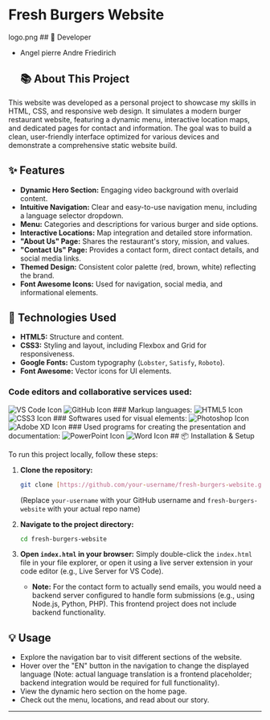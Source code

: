 # Fresh Burgers Website

logo.png ## 👤 Developer

* Angel pierre Andre Friedirich
    ## 📚 About This Project

This website was developed as a personal project to showcase my skills in HTML, CSS, and responsive web design. It simulates a modern burger restaurant website, featuring a dynamic menu, interactive location maps, and dedicated pages for contact and information. The goal was to build a clean, user-friendly interface optimized for various devices and demonstrate a comprehensive static website build.

## ✨ Features

* **Dynamic Hero Section:** Engaging video background with overlaid content.
* **Intuitive Navigation:** Clear and easy-to-use navigation menu, including a language selector dropdown.
* **Menu:** Categories and descriptions for various burger and side options.
* **Interactive Locations:** Map integration and detailed store information.
* **"About Us" Page:** Shares the restaurant's story, mission, and values.
* **"Contact Us" Page:** Provides a contact form, direct contact details, and social media links.
* **Themed Design:** Consistent color palette (red, brown, white) reflecting the brand.
* **Font Awesome Icons:** Used for navigation, social media, and informational elements.

## 🚀 Technologies Used

* **HTML5:** Structure and content.
* **CSS3:** Styling and layout, including Flexbox and Grid for responsiveness.
* **Google Fonts:** Custom typography (`Lobster`, `Satisfy`, `Roboto`).
* **Font Awesome:** Vector icons for UI elements.

### Code editors and collaborative services used:
![VS Code Icon](path/to/vscode-icon.png) ![GitHub Icon](path/to/github-icon.png) ### Markup languages:
![HTML5 Icon](path/to/html5-icon.png) ![CSS3 Icon](path/to/css3-icon.png) ### Softwares used for visual elements:
![Photoshop Icon](path/to/photoshop-icon.png) ![Adobe XD Icon](path/to/adobe-xd-icon.png) ### Used programs for creating the presentation and documentation:
![PowerPoint Icon](path/to/powerpoint-icon.png) ![Word Icon](path/to/word-icon.png) ## 📦 Installation & Setup

To run this project locally, follow these steps:

1.  **Clone the repository:**
    ```bash
    git clone [https://github.com/your-username/fresh-burgers-website.git](https://github.com/your-username/fresh-burgers-website.git)
    ```
    (Replace `your-username` with your GitHub username and `fresh-burgers-website` with your actual repo name)

2.  **Navigate to the project directory:**
    ```bash
    cd fresh-burgers-website
    ```

3.  **Open `index.html` in your browser:**
    Simply double-click the `index.html` file in your file explorer, or open it using a live server extension in your code editor (e.g., Live Server for VS Code).

    * **Note:** For the contact form to actually send emails, you would need a backend server configured to handle form submissions (e.g., using Node.js, Python, PHP). This frontend project does not include backend functionality.

## 💡 Usage

* Explore the navigation bar to visit different sections of the website.
* Hover over the "EN" button in the navigation to change the displayed language (Note: actual language translation is a frontend placeholder; backend integration would be required for full functionality).
* View the dynamic hero section on the home page.
* Check out the menu, locations, and read about our story.

---
